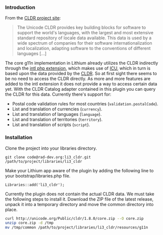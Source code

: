 ### Introduction

From the [CLDR project site](http://cldr.unicode.org/index):

> The Unicode CLDR provides key building blocks for software to support the world's languages, with the largest and most extensive standard repository of locale data available. This data is used by a wide spectrum of companies for their software internationalization and localization, adapting software to the conventions of different languages [...]

The core g11n implementation in Lithium already utilizes the CLDR indirectly through the [intl php extension](http://php.net/manual/en/book.intl.php), which makes use of [ICU](http://site.icu-project.org/), which in turn is based upon the data provided by the [CLDR](http://cldr.unicode.org/index). So at first sight there seems to be no need to access the CLDR directly. As more and more features are added to the intl extension it does not provide a way to access certain data yet. With the CLDR Catalog adapter contained in this plugin you can query the CLDR for this data. Currently there's support for:

 * Postal code validation rules for most countries (`validation.postalCode`).
 * List and translation of currencies (`currency`).
 * List and translation of languages (`language`).
 * List and translation of territories (`territory`).
 * List and translation of scripts (`script`).

### Installation

Clone the project into your libraries directory.
```
git clone code@rad-dev.org:li3_cldr.git /path/to/project/libraries/li3_cldr
```

Make your Lithium app aware of the plugin by adding the following line to your bootstrap/libraries.php file.
```
Libraries::add('li3_cldr');
```

Currently the plugin does not contain the actual CLDR data. We must take the following steps to install it. Download the ZIP file of the latest release, unpack it into a temporary directory and move the common directory into place.

```sh
curl http://unicode.org/Public/cldr/1.8.0/core.zip --O core.zip
unzip core.zip -d /tmp
mv /tmp/common /path/to/project/libraries/li3_cldr/resources/g11n
```

